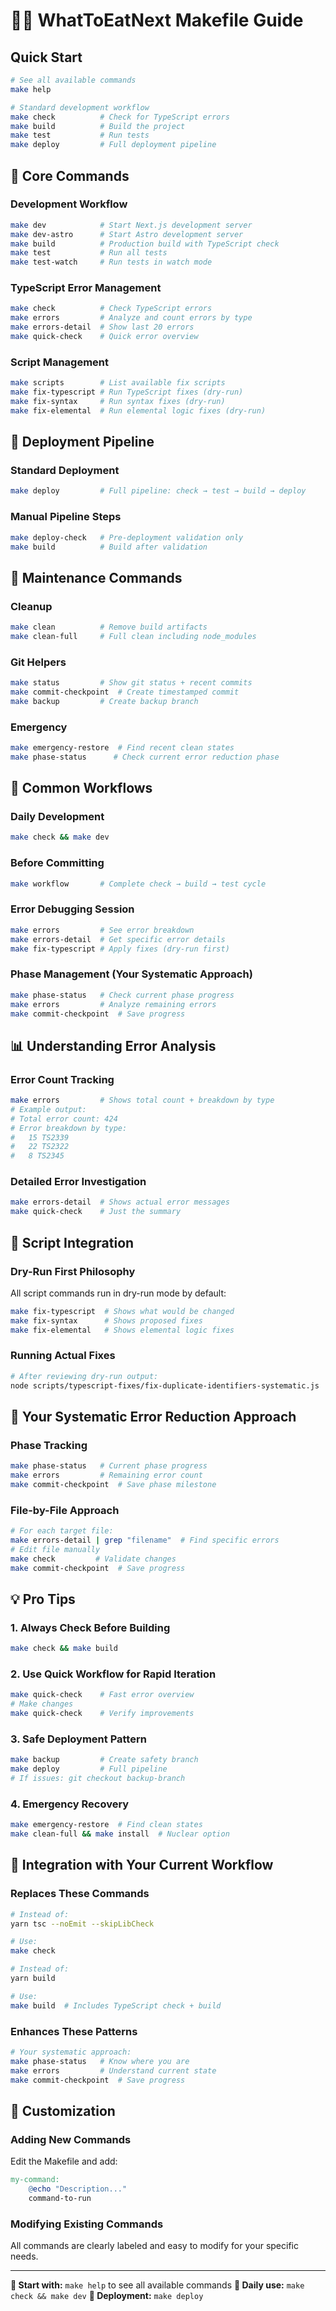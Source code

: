 # 🧙‍♂️ WhatToEatNext Makefile Guide

## Quick Start

```bash
# See all available commands
make help

# Standard development workflow
make check          # Check for TypeScript errors
make build          # Build the project
make test           # Run tests
make deploy         # Full deployment pipeline
```

## 🎯 Core Commands

### Development Workflow
```bash
make dev            # Start Next.js development server
make dev-astro      # Start Astro development server
make build          # Production build with TypeScript check
make test           # Run all tests
make test-watch     # Run tests in watch mode
```

### TypeScript Error Management
```bash
make check          # Check TypeScript errors
make errors         # Analyze and count errors by type
make errors-detail  # Show last 20 errors
make quick-check    # Quick error overview
```

### Script Management
```bash
make scripts        # List available fix scripts
make fix-typescript # Run TypeScript fixes (dry-run)
make fix-syntax     # Run syntax fixes (dry-run)
make fix-elemental  # Run elemental logic fixes (dry-run)
```

## 🚀 Deployment Pipeline

### Standard Deployment
```bash
make deploy         # Full pipeline: check → test → build → deploy
```

### Manual Pipeline Steps
```bash
make deploy-check   # Pre-deployment validation only
make build          # Build after validation
```

## 🔧 Maintenance Commands

### Cleanup
```bash
make clean          # Remove build artifacts
make clean-full     # Full clean including node_modules
```

### Git Helpers
```bash
make status         # Show git status + recent commits
make commit-checkpoint  # Create timestamped commit
make backup         # Create backup branch
```

### Emergency
```bash
make emergency-restore  # Find recent clean states
make phase-status      # Check current error reduction phase
```

## 🎯 Common Workflows

### Daily Development
```bash
make check && make dev
```

### Before Committing
```bash
make workflow       # Complete check → build → test cycle
```

### Error Debugging Session
```bash
make errors         # See error breakdown
make errors-detail  # Get specific error details
make fix-typescript # Apply fixes (dry-run first)
```

### Phase Management (Your Systematic Approach)
```bash
make phase-status   # Check current phase progress
make errors         # Analyze remaining errors
make commit-checkpoint  # Save progress
```

## 📊 Understanding Error Analysis

### Error Count Tracking
```bash
make errors         # Shows total count + breakdown by type
# Example output:
# Total error count: 424
# Error breakdown by type:
#   15 TS2339
#   22 TS2322  
#   8 TS2345
```

### Detailed Error Investigation
```bash
make errors-detail  # Shows actual error messages
make quick-check    # Just the summary
```

## 🔧 Script Integration

### Dry-Run First Philosophy
All script commands run in dry-run mode by default:
```bash
make fix-typescript  # Shows what would be changed
make fix-syntax      # Shows proposed fixes
make fix-elemental   # Shows elemental logic fixes
```

### Running Actual Fixes
```bash
# After reviewing dry-run output:
node scripts/typescript-fixes/fix-duplicate-identifiers-systematic.js
```

## 🎯 Your Systematic Error Reduction Approach

### Phase Tracking
```bash
make phase-status   # Current phase progress
make errors         # Remaining error count
make commit-checkpoint  # Save phase milestone
```

### File-by-File Approach
```bash
# For each target file:
make errors-detail | grep "filename"  # Find specific errors
# Edit file manually
make check         # Validate changes
make commit-checkpoint  # Save progress
```

## 💡 Pro Tips

### 1. Always Check Before Building
```bash
make check && make build
```

### 2. Use Quick Workflow for Rapid Iteration
```bash
make quick-check    # Fast error overview
# Make changes
make quick-check    # Verify improvements
```

### 3. Safe Deployment Pattern
```bash
make backup         # Create safety branch
make deploy         # Full pipeline
# If issues: git checkout backup-branch
```

### 4. Emergency Recovery
```bash
make emergency-restore  # Find clean states
make clean-full && make install  # Nuclear option
```

## 🔄 Integration with Your Current Workflow

### Replaces These Commands
```bash
# Instead of:
yarn tsc --noEmit --skipLibCheck

# Use:
make check
```

```bash
# Instead of:
yarn build

# Use:
make build  # Includes TypeScript check + build
```

### Enhances These Patterns
```bash
# Your systematic approach:
make phase-status   # Know where you are
make errors         # Understand current state  
make commit-checkpoint  # Save progress
```

## 🎯 Customization

### Adding New Commands
Edit the Makefile and add:
```makefile
my-command:
	@echo "Description..."
	command-to-run
```

### Modifying Existing Commands
All commands are clearly labeled and easy to modify for your specific needs.

---

**🚀 Start with:** `make help` to see all available commands
**🎯 Daily use:** `make check && make dev`
**🔧 Deployment:** `make deploy` 